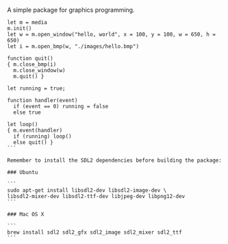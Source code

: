 A simple package for graphics programming.

````
let m = media
m.init()
let w = m.open_window("hello, world", x = 100, y = 100, w = 650, h = 650)
let i = m.open_bmp(w, "./images/hello.bmp")

function quit()
{ m.close_bmp(i)
  m.close_window(w)
  m.quit() }

let running = true;

function handler(event)
  if (event == 0) running = false
  else true

let loop()
{ m.event(handler)
  if (running) loop()
  else quit() }
```

Remember to install the SDL2 dependencies before building the package:

### Ubuntu

```
sudo apt-get install libsdl2-dev libsdl2-image-dev \
libsdl2-mixer-dev libsdl2-ttf-dev libjpeg-dev libpng12-dev
```

### Mac OS X

```
brew install sdl2 sdl2_gfx sdl2_image sdl2_mixer sdl2_ttf
```